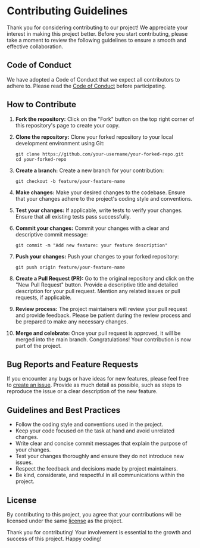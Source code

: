 # Contributing Guidelines

Thank you for considering contributing to our project! We appreciate your interest in making this project better. Before you start contributing, please take a moment to review the following guidelines to ensure a smooth and effective collaboration.

## Code of Conduct

We have adopted a Code of Conduct that we expect all contributors to adhere to. Please read the [Code of Conduct](CODE_OF_CONDUCT.md) before participating.

## How to Contribute

1. **Fork the repository:**
   Click on the "Fork" button on the top right corner of this repository's page to create your copy.

2. **Clone the repository:**
   Clone your forked repository to your local development environment using Git:
   ```
   git clone https://github.com/your-username/your-forked-repo.git
   cd your-forked-repo
   ```

3. **Create a branch:**
   Create a new branch for your contribution:
   ```
   git checkout -b feature/your-feature-name
   ```

4. **Make changes:**
   Make your desired changes to the codebase. Ensure that your changes adhere to the project's coding style and conventions.

5. **Test your changes:**
   If applicable, write tests to verify your changes. Ensure that all existing tests pass successfully.

6. **Commit your changes:**
   Commit your changes with a clear and descriptive commit message:
   ```
   git commit -m "Add new feature: your feature description"
   ```

7. **Push your changes:**
   Push your changes to your forked repository:
   ```
   git push origin feature/your-feature-name
   ```

8. **Create a Pull Request (PR):**
   Go to the original repository and click on the "New Pull Request" button. Provide a descriptive title and detailed description for your pull request. Mention any related issues or pull requests, if applicable.

9. **Review process:**
   The project maintainers will review your pull request and provide feedback. Please be patient during the review process and be prepared to make any necessary changes.

10. **Merge and celebrate:**
   Once your pull request is approved, it will be merged into the main branch. Congratulations! Your contribution is now part of the project.

## Bug Reports and Feature Requests

If you encounter any bugs or have ideas for new features, please feel free to [create an issue](https://github.com/your-username/your-forked-repo/issues). Provide as much detail as possible, such as steps to reproduce the issue or a clear description of the new feature.

## Guidelines and Best Practices

- Follow the coding style and conventions used in the project.
- Keep your code focused on the task at hand and avoid unrelated changes.
- Write clear and concise commit messages that explain the purpose of your changes.
- Test your changes thoroughly and ensure they do not introduce new issues.
- Respect the feedback and decisions made by project maintainers.
- Be kind, considerate, and respectful in all communications within the project.

## License

By contributing to this project, you agree that your contributions will be licensed under the same [license](LICENSE) as the project.

Thank you for contributing! Your involvement is essential to the growth and success of this project. Happy coding!
